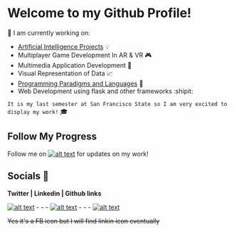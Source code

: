 

# Welcome to my Github Profile!
:pushpin: I am currently working on:
- [Artificial Intelligence Projects](https://github.com/Miguel619/AI_Work) :bulb:
- Multiplayer Game Development In AR & VR :video_game:
- Multimedia Application Development :iphone:
- Visual Representation of Data :chart_with_upwards_trend:
- [Programming Paradigms and Languages](https://github.com/Miguel619/Programming_Paradigms-and_Languages) :file_folder:
- Web Development using flask and other frameworks :shipit:

`It is my last semester at San Francisco State so I am very excited to display my work!` :mortar_board:

## Follow My Progress
Follow me on [![alt text][1.1]][1] for updates on my work!

## Socials :calling:
**Twitter | Linkedin | Github links**

[![alt text][1.1]][1]     - - -  [![alt text][2.1]][2]     - - -  [![alt text][6.1]][6]

~~Yes it's a FB icon but I will find linkin icon eventually~~



<!-- Please don't remove this: Grab your social icons from https://github.com/carlsednaoui/gitsocial -->

[1.1]: http://i.imgur.com/tXSoThF.png (twitter icon with padding)
[2.1]: http://i.imgur.com/P3YfQoD.png (facebook icon with padding)
[3.1]: http://i.imgur.com/yCsTjba.png (google plus icon with padding)
[4.1]: http://i.imgur.com/YckIOms.png (tumblr icon with padding)
[5.1]: http://i.imgur.com/1AGmwO3.png (dribbble icon with padding)
[6.1]: http://i.imgur.com/0o48UoR.png (github icon with padding)

<!-- icons without padding -->

[1.2]: http://i.imgur.com/wWzX9uB.png (twitter icon without padding)
[2.2]: http://i.imgur.com/fep1WsG.png (facebook icon without padding)
[3.2]: http://i.imgur.com/VlgBKQ9.png (google plus icon without padding)
[4.2]: http://i.imgur.com/jDRp47c.png (tumblr icon without padding)
[5.2]: http://i.imgur.com/Vvy3Kru.png (dribbble icon without padding)
[6.2]: http://i.imgur.com/9I6NRUm.png (github icon without padding)


<!-- links to your social media accounts -->
<!-- update these accordingly -->

[1]: https://twitter.com/MiggyOverload
[2]: https://www.linkedin.com/in/miguelmellado619/
[3]: https://twitter.com/MiggyOverload
[4]: https://twitter.com/MiggyOverload
[5]: https://twitter.com/MiggyOverload
[6]: https://github.com/Miguel619

<!-- Please don't remove this: Grab your social icons from https://github.com/carlsednaoui/gitsocial -->
